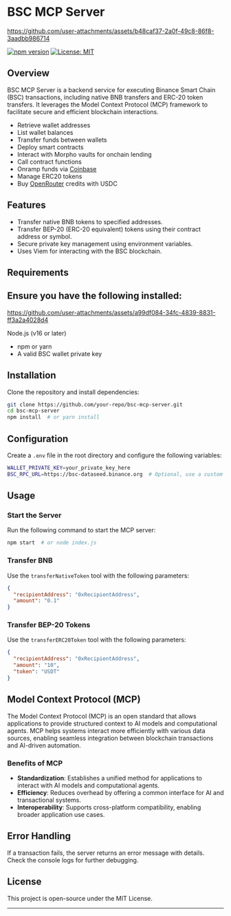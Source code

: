 
# BSC MCP Server



https://github.com/user-attachments/assets/b48caf37-2a0f-49c8-86f8-3aadbb986714



[![npm version](https://img.shields.io/npm/v/base-mcp.svg)](https://www.npmjs.com/package/base-mcp)
[![License: MIT](https://img.shields.io/badge/License-MIT-yellow.svg)](https://opensource.org/licenses/MIT)

## Overview
BSC MCP Server is a backend service for executing Binance Smart Chain (BSC) transactions, including native BNB transfers and ERC-20 token transfers. It leverages the Model Context Protocol (MCP) framework to facilitate secure and efficient blockchain interactions.

- Retrieve wallet addresses
- List wallet balances
- Transfer funds between wallets
- Deploy smart contracts 
- Interact with Morpho vaults for onchain lending
- Call contract functions 
- Onramp funds via [Coinbase](https://www.coinbase.com/developer-platform/products/onramp)
- Manage ERC20 tokens
- Buy [OpenRouter](http://openrouter.ai/) credits with USDC

## Features
- Transfer native BNB tokens to specified addresses.
- Transfer BEP-20 (ERC-20 equivalent) tokens using their contract address or symbol.
- Secure private key management using environment variables.
- Uses Viem for interacting with the BSC blockchain.

## Requirements
Ensure you have the following installed:
- 

https://github.com/user-attachments/assets/a99df084-34fc-4839-8831-ff3a2a4028d4

Node.js (v16 or later)
- npm or yarn
- A valid BSC wallet private key

## Installation
Clone the repository and install dependencies:
```sh
git clone https://github.com/your-repo/bsc-mcp-server.git
cd bsc-mcp-server
npm install  # or yarn install
```

## Configuration
Create a `.env` file in the root directory and configure the following variables:
```sh
WALLET_PRIVATE_KEY=your_private_key_here
BSC_RPC_URL=https://bsc-dataseed.binance.org  # Optional, use a custom RPC URL if needed
```

## Usage
### Start the Server
Run the following command to start the MCP server:
```sh
npm start  # or node index.js
```

### Transfer BNB
Use the `transferNativeToken` tool with the following parameters:
```json
{
  "recipientAddress": "0xRecipientAddress",
  "amount": "0.1"
}
```

### Transfer BEP-20 Tokens
Use the `transferERC20Token` tool with the following parameters:
```json
{
  "recipientAddress": "0xRecipientAddress",
  "amount": "10",
  "token": "USDT"
}
```

## Model Context Protocol (MCP)
The Model Context Protocol (MCP) is an open standard that allows applications to provide structured context to AI models and computational agents. MCP helps systems interact more efficiently with various data sources, enabling seamless integration between blockchain transactions and AI-driven automation.

### Benefits of MCP
- **Standardization**: Establishes a unified method for applications to interact with AI models and computational agents.
- **Efficiency**: Reduces overhead by offering a common interface for AI and transactional systems.
- **Interoperability**: Supports cross-platform compatibility, enabling broader application use cases.

## Error Handling
If a transaction fails, the server returns an error message with details. Check the console logs for further debugging.

## License
This project is open-source under the MIT License.

---

